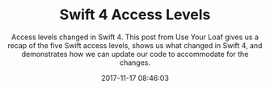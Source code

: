 ---
title: "Swift 4 Access Levels"
subtitle: "Access levels changed in Swift 4. This post from Use Your Loaf gives us a recap of the five Swift access levels, shows us what changed in Swift 4, and demonstrates how we can update our code to accommodate for the changes."
tags: ["access","swift4"]
link: "https://useyourloaf.com/blog/swift-4-access-levels/"
date: "2017-11-17 08:46:03"
---